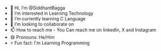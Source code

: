 - 👋 Hi, I’m @SiddhantBagga
- 👀 I’m interested in Learning Technology 
- 🌱 I’m currently learning C Language
- 💞️ I’m looking to collaborate on 
- 📫 How to reach me - You Can reach me on linkedIn, X and Instagram
- 😄 Pronouns: He/Him
- ⚡ Fun fact: I'm Learning Programming

<!---
SiddhantBagga02/SiddhantBagga02 is a ✨ special ✨ repository because its `README.md` (this file) appears on your GitHub profile.
You can click the Preview link to take a look at your changes.
--->
